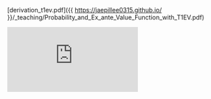 [derivation_t1ev.pdf]({{ https://jaepillee0315.github.io/ }}/_teaching/Probability_and_Ex_ante_Value_Function_with_T1EV.pdf)

<embed src="https://jaepillee0315.github.io/_teaching/Probability_and_Ex_ante_Value_Function_with_T1EV.pdf" type="application/pdf" />
